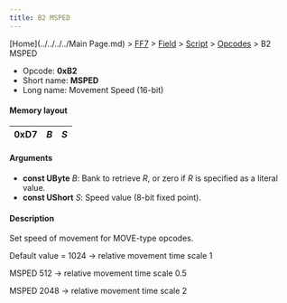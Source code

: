 ```yaml
---
title: B2 MSPED
---
```


[Home](../../../../Main Page.md) > [FF7](../../../../FF7.md) > [Field](../../../Field.md) > [Script](../../Script.md) > [Opcodes](../Opcodes.md) > B2 MSPED

-   Opcode: **0xB2**
-   Short name: **MSPED**
-   Long name: Movement Speed (16-bit)

#### Memory layout

| 0xD7 | *B* | *S* |
|------|-----|-----|

#### Arguments

-   **const UByte** *B*: Bank to retrieve *R*, or zero if *R* is specified as a literal value.
-   **const UShort** *S*: Speed value (8-bit fixed point).

#### Description

Set speed of movement for MOVE-type opcodes.

Default value = 1024 -&gt; relative movement time scale 1

MSPED 512 -&gt; relative movement time scale 0.5

MSPED 2048 -&gt; relative movement time scale 2
